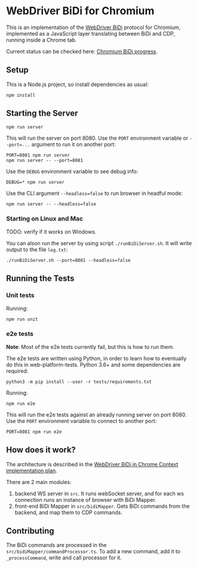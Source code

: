 # WebDriver BiDi for Chromium

This is an implementation of the [WebDriver BiDi](https://w3c.github.io/webdriver-bidi/) protocol for Chromium, implemented as a JavaScript layer translating between BiDi and CDP, running inside a Chrome tab.

Current status can be checked here: [Chromium BiDi progress](https://docs.google.com/spreadsheets/d/1acM-kHlubpwnW1mFboS9hePawq3u1kf21oQzD16q-Ao/edit?usp=sharing&resourcekey=0-PuLHQYLmDJUOXH_mFO-QiA).

## Setup

This is a Node.js project, so install dependencies as usual:

    npm install

## Starting the Server

    npm run server

This will run the server on port 8080. Use the `PORT` environment variable or `--port=...` argument to run it on another port:

    PORT=8081 npm run server
    npm run server -- --port=8081

Use the `DEBUG` environment variable to see debug info:

    DEBUG=* npm run server

Use the CLI argument `--headless=false` to run browser in headful mode:

    npm run server -- --headless=false

### Starting on Linux and Mac

TODO: verify if it works on Windows.

You can alson run the server by using script `./runBiDiServer.sh`. It will write output to the file `log.txt`:

    ./runBiDiServer.sh --port=8081 --headless=false

## Running the Tests

### Unit tests

Running:

    npm run unit

### e2e tests

**Note**: Most of the e2e tests currently fail, but this is how to run them.

The e2e tests are written using Python, in order to learn how to eventually do this
in web-platform-tests. Python 3.6+ and some dependencies are required:

    python3 -m pip install --user -r tests/requirements.txt

Running:

    npm run e2e

This will run the e2e tests against an already running server on port 8080. Use the `PORT` environment variable to connect to another port:

    PORT=8081 npm run e2e

## How does it work?

The architecture is described in the [WebDriver BiDi in Chrome Context implementation plan](https://docs.google.com/document/d/1VfQ9tv0wPSnb5TI-MOobjoQ5CXLnJJx9F_PxOMQc8kY).

There are 2 main modules:

1. backend WS server in `src`. It runs webSocket server, and for each ws connection runs an instance of browser with BiDi Mapper.
2. front-end BiDi Mapper in `src/bidiMapper`. Gets BiDi commands from the backend, and map them to CDP commands.

## Contributing

The BiDi commands are processed in the `src/bidiMapper/commandProcessor.ts`. To add a new command, add it to `_processCommand`, write and call processor for it.
